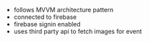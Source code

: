 - follows MVVM architecture pattern
- connected to firebase 
- firebase signin enabled
- uses third party api to fetch images for event